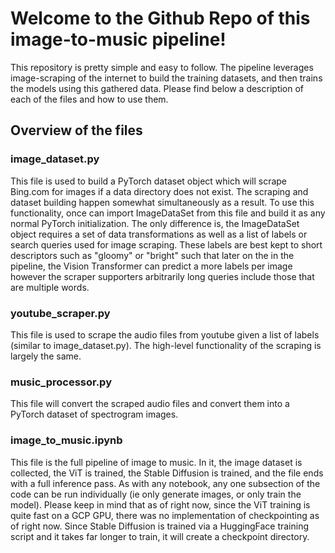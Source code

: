 # Welcome to the Github Repo of this image-to-music pipeline! 

This repository is pretty simple and easy to follow. The pipeline leverages image-scraping of the internet to build the training datasets, and then trains the models using this gathered data. Please find below a description of each of the files and how to use them.

## Overview of the files

### image_dataset.py
This file is used to build a PyTorch dataset object which will scrape Bing.com for images if a data directory does not exist. The scraping and dataset building happen somewhat simultaneously as a result. To use this functionality, once can import ImageDataSet from this file and build it as any normal PyTorch initialization. The only difference is, the ImageDataSet object requires a set of data transformations as well as a list of labels or search queries used for image scraping. These labels are best kept to short descriptors such as "gloomy" or "bright" such that later on the in the pipeline, the Vision Transformer can predict a more labels per image however the scraper supporters arbitrarily long queries include those that are multiple words.

### youtube_scraper.py
This file is used to scrape the audio files from youtube given a list of labels (similar to image_dataset.py). The high-level functionality of the scraping is largely the same.

### music_processor.py
This file will convert the scraped audio files and convert them into a PyTorch dataset of spectrogram images.

### image_to_music.ipynb
This file is the full pipeline of image to music. In it, the image dataset is collected, the ViT is trained, the Stable Diffusion is trained, and the file ends with a full inference pass. As with any notebook, any one subsection of the code can be run individually (ie only generate images, or only train the model). Please keep in mind that as of right now, since the ViT training is quite fast on a GCP GPU, there was no implementation of checkpointing as of right now. Since Stable Diffusion is trained via a HuggingFace training script and it takes far longer to train, it will create a checkpoint directory.

